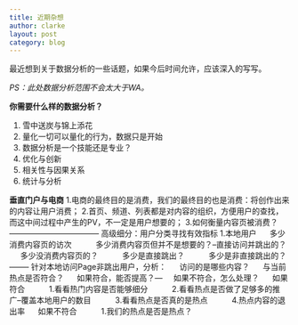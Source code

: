 ```yaml
---
title: 近期杂想
author: clarke
layout: post
category: blog
---
```

最近想到关于数据分析的一些话题，如果今后时间允许，应该深入的写写。

*PS：此处数据分析范围不会太大于WA。*

**你需要什么样的数据分析？**

1.  雪中送炭与锦上添花
2.  量化一切可以量化的行为，数据只是开始
3.  数据分析是一个技能还是专业？
4.  优化与创新
5.  相关性与因果关系
6.  统计与分析

<!--more-->

**垂直门户与电商** 
1.电商的最终目的是消费，我们的最终目的也是消费：将创作出来的内容让用户消费； 
2.首页、频道、列表都是对内容的组织，方便用户的查找，而这中间过程中产生的PV，不一定是用户想要的； 
3.如何衡量内容页被消费？ 
&#8212;&#8212;&#8212;&#8212;&#8212;&#8212;&#8212;&#8212;&#8212;&#8212;&#8212;&#8211; 
高级细分：用户分类寻找有效指标 
1.本地用户 
&nbsp;&nbsp;&nbsp;&nbsp; 多少消费内容页的访次 
&nbsp;&nbsp;&nbsp;&nbsp;&nbsp;&nbsp;&nbsp;&nbsp;&nbsp; 多少消费内容页但并不是想要的？&#8211;直接访问并跳出的？ 
&nbsp;&nbsp;&nbsp;&nbsp; 多少没消费内容页的？ 
&nbsp;&nbsp;&nbsp;&nbsp;&nbsp;&nbsp;&nbsp;&nbsp;&nbsp; 多少是直接跳出？ 
&nbsp;&nbsp;&nbsp;&nbsp;&nbsp;&nbsp;&nbsp;&nbsp;&nbsp; 多少是非直接跳出的？ 
&#8212;&#8212;&#8211; 
针对本地访问Page非跳出用户，分析： 
&nbsp;&nbsp;&nbsp;&nbsp; 访问的是哪些内容？ 
&nbsp;&nbsp;&nbsp;&nbsp; 与当前热点是否符合？ 
&nbsp;&nbsp;&nbsp;&nbsp; 如果符合，能否提高？&#8212;&nbsp;&nbsp;&nbsp;&nbsp; 如果不符合，怎么处理？ 
&nbsp;&nbsp;&nbsp;&nbsp; 如果符合 
&nbsp;&nbsp;&nbsp;&nbsp;&nbsp;&nbsp;&nbsp;&nbsp;&nbsp; 1.看看热门内容是否能够细分 
&nbsp;&nbsp;&nbsp;&nbsp;&nbsp;&nbsp;&nbsp;&nbsp;&nbsp; 2.看看热点是否做了足够多的推广&#8211;覆盖本地用户的数目 
&nbsp;&nbsp;&nbsp;&nbsp;&nbsp;&nbsp;&nbsp;&nbsp;&nbsp; 3.看看热点是否真的是热点 
&nbsp;&nbsp;&nbsp;&nbsp;&nbsp;&nbsp;&nbsp;&nbsp;&nbsp; 4.热点内容的退出率 
&nbsp;&nbsp;&nbsp;&nbsp; 如果不符合 
&nbsp;&nbsp;&nbsp;&nbsp;&nbsp;&nbsp;&nbsp;&nbsp;&nbsp; 1.我们的热点是否是热点？